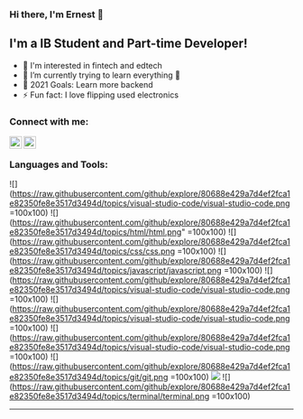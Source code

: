 ### Hi there, I'm Ernest  👋



## I'm a IB Student and Part-time Developer!

- 🔭 I'm interested in fintech and edtech
- 🌱 I’m currently trying to learn everything 🤣
- 🥅 2021 Goals: Learn more backend
- ⚡ Fun fact: I love flipping used electronics

### Connect with me:

[<img align="left" alt="Ernest1027 | LinkedIn" width="22px" src="https://cdn.jsdelivr.net/npm/simple-icons@v3/icons/linkedin.svg" />][linkedin]
[<img align="left" alt="Ernest1027 | Gmail" width="22px" src="https://cdn.jsdelivr.net/npm/simple-icons@v3/icons/gmail.svg" />][gmail]

<br />

### Languages and Tools:

![](https://raw.githubusercontent.com/github/explore/80688e429a7d4ef2fca1e82350fe8e3517d3494d/topics/visual-studio-code/visual-studio-code.png =100x100)
![](https://raw.githubusercontent.com/github/explore/80688e429a7d4ef2fca1e82350fe8e3517d3494d/topics/html/html.png" =100x100)
![](https://raw.githubusercontent.com/github/explore/80688e429a7d4ef2fca1e82350fe8e3517d3494d/topics/css/css.png =100x100)
![](https://raw.githubusercontent.com/github/explore/80688e429a7d4ef2fca1e82350fe8e3517d3494d/topics/javascript/javascript.png =100x100)
![](https://raw.githubusercontent.com/github/explore/80688e429a7d4ef2fca1e82350fe8e3517d3494d/topics/visual-studio-code/visual-studio-code.png =100x100)
![](https://raw.githubusercontent.com/github/explore/80688e429a7d4ef2fca1e82350fe8e3517d3494d/topics/visual-studio-code/visual-studio-code.png =100x100)
![](https://raw.githubusercontent.com/github/explore/80688e429a7d4ef2fca1e82350fe8e3517d3494d/topics/visual-studio-code/visual-studio-code.png =100x100)
![](https://raw.githubusercontent.com/github/explore/80688e429a7d4ef2fca1e82350fe8e3517d3494d/topics/git/git.png =100x100)
![](https://raw.githubusercontent.com/github/explore/78df643247d429f6cc873026c0622819ad797942/topics/github/github.png=100x100)
![](https://raw.githubusercontent.com/github/explore/80688e429a7d4ef2fca1e82350fe8e3517d3494d/topics/terminal/terminal.png =100x100)



---


[gmail]: ernestwong1027@gmail.com
[linkedin]: https://www.linkedin.com/in/ernest-wong-90b4521a7/
